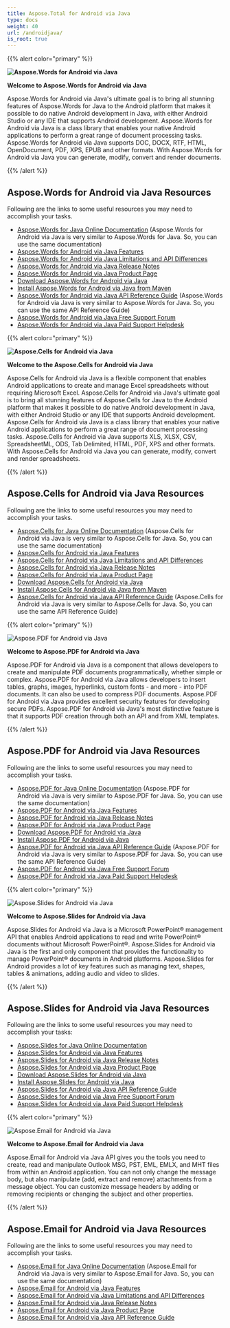 ```yaml
---
title: Aspose.Total for Android via Java
type: docs
weight: 40
url: /androidjava/
is_root: true
---
```


{{% alert color="primary" %}} 

**![Aspose.Words for Android via Java](aspose_words-for-android-128x128.png)**

**Welcome to Aspose.Words for Android via Java**

Aspose.Words for Android via Java's ultimate goal is to bring all stunning features of Aspose.Words for Java to the Android platform that makes it possible to do native Android development in Java, with either Android Studio or any IDE that supports Android development. Aspose.Words for Android via Java is a class library that enables your native Android applications to perform a great range of document processing tasks. Aspose.Words for Android via Java supports DOC, DOCX, RTF, HTML, OpenDocument, PDF, XPS, EPUB and other formats. With Aspose.Words for Android via Java you can generate, modify, convert and render documents.

{{% /alert %}}

## **Aspose.Words for Android via Java Resources**

Following are the links to some useful resources you may need to accomplish your tasks.

- [Aspose.Words for Java Online Documentation](/words/java/) (Aspose.Words for Android via Java is very similar to Aspose.Words for Java. So, you can use the same documentation)
- [Aspose.Words for Android via Java Features](/words/java/aspose-words-for-android-via-java-features)
- [Aspose.Words for Android via Java Limitations and API Differences](/words/java/aspose-words-for-android-via-javaapi-differences-and-limitations)
- [Aspose.Words for Android via Java Release Notes](/words/java/aspose-words-for-android-via-java)
- [Aspose.Words for Android via Java Product Page](https://products.aspose.com/words/android-java)
- [Download Aspose.Words for Android via Java](https://repository.aspose.com/webapp/#/artifacts/browse/tree/General/repo/com/aspose/aspose-words)
- [Install Aspose.Words for Android via Java from Maven](/words/java/install-aspose-words-for-android-via-java#InstallAspose.WordsforAndroidviaJavafromMavenRepository)
- [Aspose.Words for Android via Java API Reference Guide](https://apireference.aspose.com/java/words) (Aspose.Words for Android via Java is very similar to Aspose.Words for Java. So, you can use the same API Reference Guide)
- [Aspose.Words for Android via Java Free Support Forum](https://forum.aspose.com/c/words)
- [Aspose.Words for Android via Java Paid Support Helpdesk](https://helpdesk.aspose.com/)

{{% alert color="primary" %}} 

**![Aspose.Cells for Android via Java](home_1)**

**Welcome to the Aspose.Cells for Android via Java**

Aspose.Cells for Android via Java is a flexible component that enables Android applications to create and manage Excel spreadsheets without requiring Microsoft Excel. Aspose.Cells for Android via Java's ultimate goal is to bring all stunning features of Aspose.Cells for Java to the Android platform that makes it possible to do native Android development in Java, with either Android Studio or any IDE that supports Android development. Aspose.Cells for Android via Java is a class library that enables your native Android applications to perform a great range of document processing tasks. Aspose.Cells for Android via Java supports XLS, XLSX, CSV, SpreadsheetML, ODS, Tab Delimited, HTML, PDF, XPS and other formats. With Aspose.Cells for Android via Java you can generate, modify, convert and render spreadsheets.

{{% /alert %}}

## **Aspose.Cells for Android via Java Resources**

Following are the links to some useful resources you may need to accomplish your tasks.

- [Aspose.Cells for Java Online Documentation](/cells/java/) (Aspose.Cells for Android via Java is very similar to Aspose.Cells for Java. So, you can use the same documentation)
- [Aspose.Cells for Android via Java Features](/cells/java/aspose-cells-for-android-via-java-features)
- [Aspose.Cells for Android via Java Limitations and API Differences](/cells/java/aspose-cells-for-android-via-java-limitations-and-api-differences)
- [Aspose.Cells for Android via Java Release Notes](/cells/java/aspose-cells-for-android-via-java)
- [Aspose.Cells for Android via Java Product Page](https://www.aspose.com/products/cells/android-java)
- [Download Aspose.Cells for Android via Java](https://repository.aspose.com/webapp/#/artifacts/browse/tree/General/repo/com/aspose/aspose-cells)
- [Install Aspose.Cells for Android via Java from Maven](/cells/java/aspose-cells-for-android-via-java-Installation#InstallAspose.CellsforAndroidviaJavafromMavenRepository)
- [Aspose.Cells for Android via Java API Reference Guide](https://apireference.aspose.com/java/cells) (Aspose.Cells for Android via Java is very similar to Aspose.Cells for Java. So, you can use the same API Reference Guide)

{{% alert color="primary" %}} 

![Aspose.PDF for Android via Java](home_2.png)

**Welcome to Aspose.PDF for Android via Java**

Aspose.PDF for Android via Java is a component that allows developers to create and manipulate PDF documents programmatically, whether simple or complex. Aspose.PDF for Android via Java allows developers to insert tables, graphs, images, hyperlinks, custom fonts - and more - into PDF documents. It can also be used to compress PDF documents. Aspose.PDF for Android via Java provides excellent security features for developing secure PDFs. Aspose.PDF for Android via Java's most distinctive feature is that it supports PDF creation through both an API and from XML templates.

{{% /alert %}}

## **Aspose.PDF for Android via Java Resources**

Following are the links to some useful resources you may need to accomplish your tasks.

- [Aspose.PDF for Java Online Documentation](/pdf/java/) (Aspose.PDF for Android via Java is very similar to Aspose.PDF for Java. So, you can use the same documentation)
- [Aspose.PDF for Android via Java Features](/pdf/javaaspose-pdf-for-android-via-java-features)
- [Aspose.PDF for Android via Java Release Notes](/pdf/javaaspose-pdf-for-android-via-java)
- [Aspose.PDF for Android via Java Product Page](https://products.aspose.com/pdf/android-java)
- [Download Aspose.PDF for Android via Java](https://repository.aspose.com/webapp/#/artifacts/browse/tree/General/repo/com/aspose/aspose-pdf-android-via-java)
- [Install Aspose.PDF for Android via Java](/pdf/java/Install+Aspose.PDF+for+Android+via+Java)
- [Aspose.PDF for Android via Java API Reference Guide](https://apireference.aspose.com/java/pdf) (Aspose.PDF for Android via Java is very similar to Aspose.PDF for Java. So, you can use the same API Reference Guide)
- [Aspose.PDF for Android via Java Free Support Forum](https://forum.aspose.com/c/pdf)
- [Aspose.PDF for Android via Java Paid Support Helpdesk](https://helpdesk.aspose.com/)

{{% alert color="primary" %}} 

![Aspose.Slides for Android via Java](home_3)

**Welcome to Aspose.Slides for Android via Java**

Aspose.Slides for Android via Java is a Microsoft PowerPoint® management API that enables Android applications to read and write PowerPoint® documents without Microsoft PowerPoint®. Aspose.Slides for Android via Java is the first and only component that provides the functionality to manage PowerPoint® documents in Android platforms. Aspose.Slides for Android provides a lot of key features such as managing text, shapes, tables & animations, adding audio and video to slides.

{{% /alert %}}

## **Aspose.Slides for Android via Java Resources**

Following are the links to some useful resources you may need to accomplish your tasks:

- [Aspose.Slides for Java Online Documentation](/slides/java/)
- [Aspose.Slides for Android via Java Features](/slides/java/aspose-slides-for-android-via-java-features)
- [Aspose.Slides for Android via Java Release Notes](/slides/java/aspose-slides-for-android-via-java)
- [Aspose.Slides for Android via Java Product Page](https://products.aspose.com/slides/android-java)
- [Download Aspose.Slides for Android via Java](http://maven.aspose.com/repository/simple/ext-release-local/com/aspose/aspose-slides/)
- [Install Aspose.Slides for Android via Java](/slides/java/install-aspose-slides-for-android-via-java) 
- [Aspose.Slides for Android via Java API Reference Guide](https://apireference.aspose.com/java/slides)
- [Aspose.Slides for Android via Java Free Support Forum](https://forum.aspose.com/c/slides)
- [Aspose.Slides for Android via Java Paid Support Helpdesk](https://helpdesk.aspose.com/)

{{% alert color="primary" %}} 

![Aspose.Email for Android via Java](home_4)

**Welcome to Aspose.Email for Android via Java**

Aspose.Email for Android via Java API gives you the tools you need to create, read and manipulate Outlook MSG, PST, EML, EMLX, and MHT files from within an Android application. You can not only change the message body, but also manipulate (add, extract and remove) attachments from a message object. You can customize message headers by adding or removing recipients or changing the subject and other properties.

{{% /alert %}}

## **Aspose.Email for Android via Java Resources**

Following are the links to some useful resources you may need to accomplish your tasks.

- [Aspose.Email for Java Online Documentation](/email/java/) (Aspose.Email for Android via Java is very similar to Aspose.Email for Java. So, you can use the same documentation)
- [Aspose.Email for Android via Java Features](/email/java/aspose-email-for-android-via-java-features)
- [Aspose.Email for Android via Java Limitations and API Differences](/email/java/aspose-email-for-android-via-java-limitations-andapi-differences)
- [Aspose.Email for Android via Java Release Notes](/email/java/android-via-java-release-notes)
- [Aspose.Email for Android via Java Product Page](https://products.aspose.com/email/android-java)
- [Aspose.Email for Android via Java API Reference Guide](https://apireference.aspose.com/java/email) 
